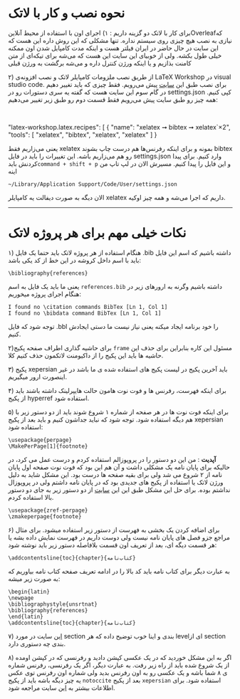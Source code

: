 # نحوه نصب و کار با لاتک

برای کار با لاتک دو گزینه داریم : ۱) اجرای اون با استفاده از محیط آنلاینOverleafکه نیازی به نصب هیچ چیزی روی سیستم نداره. تنها مشکلی که این روش داره این هست که این سایت در حال حاضر در ایران فیلتر هست و اینکه مدت کامپایل شدن اون ممکنه خیلی طول بکشه. ولی از خوبیای این سایت این هست که می‌شه برای تیکه‌ای از متن کامنت بذازیم و یا اینکه ورژن کنترل داره و می‌شه برگشت به ورژن قبلی


۲) از طریق نصب ملزومات کامپایلر لاتک و نصب افزونه‌ی LaTeX Workshop در visual studio code. برای نصب طبق این [سایت](https://mathjiajia.github.io/vscode-and-latex/#step-2-download--install-visual-studio-code) پیش می‌رویم. فقط چیزی که باید تغییر دهیم در گام سوم این سایت هست که گفته یه سری دستورات رو در settings.json کپی کنیم. همه چیز رو طبق سایت پیش می‌رویم فقط قسمت دوم رو طبق زیر تغییر می‌دهیم:

‍‍

"latex-workshop.latex.recipes": [
{
"name": "xelatex ➞ bibtex ➞ xelatex`×2",
"tools": [
    "xelatex",
    "bibtex",
    "xelatex",
    "xelatex"
    ]
}




یعنی می‌زاریم فقط xelatex بمونه و برای اینکه رفرنس‌ها هم درست چاپ بشوند bibtex رو هم می‌زاریم باشه. این تغییرات را باید در فایل settings.json وارد کنیم. برای پیدا کردنش باید`command + shift + p` و این فایل را پیدا کنیم. مسیرش الان در لپ تاپ من اینه

`~/Library/Application Support/Code/User/settings.json‍‍`

الان دیگه به صورت دیفالت یه کامپایلر xelatex داریم که اجرا می‌شه و همه چیز اوکیه.

---------
# نکات خیلی مهم برای هر پروژه لاتک

۱) هنگام استفاده از هر پروژه لاتک باید حتما یک فایل .bib داشته باشیم که اسم این فایل باید با اسم داخل کروشه در این خط از کد یکی باشد:
```
\bibliography{references}
```


یعنی ما باید یک فایل به اسم `references.bib` داشته باشیم وگرنه به ارورهای زیر در هنگام اجرای پروژه میخوریم:

```
I found no \citation commands BibTex [Ln 1, Col 1]
I found no \bibdata command BibTex [Ln 1, Col 1]
```

توجه شود که فایل .bbl را خود برنامه ایجاد میکنه یعنی نیاز نیست ما دستی ایجادش کنیم.


۲)برای حاشیه گذاری اطراف صفحه پکیج `frame` مسئول این کاره بنابراین برای حذف این حاشیه ها باید این پکیج را از داکیومنت لاتکمون حذف کنیم کلا.

۳) پکیج xepersian باید آخرین پکیج در لیست پکیج های استفاده شده ی ما باشد در غیر اینصورت ارور میگیریم.

۴) برای اینکه فهرست، رفرنس ها و فوت نوت هامون حالت هایپرلینک داشته باشند باید از پکیج hyperref استفاده شود.

۵) برای اینکه فوت نوت ها در هر صفحه از شماره ۱ شروع شوند باید از دو دستور زیر با هم دیگه استفاده شود. توجه شود که نباید جداشون کنیم و باید بعد از پکیج xepersian استفاده شود:


```
\usepackage{perpage}
\MakePerPage[1]{footnote}
```
**آپدیت** : من این دو دستور را در پروپوزالم استفاده کردم و درست عمل می کرد، در حالیکه برای پایان نامه یک مشکلی داشت و آن هم این بود که فوت نوت صفحه اول پایان نامه از ۲ شروع می شد ولی برای بقیه صفحه ها درست بود. این مشکل شاید به دلیل ورژن لاتک یا استفاده از پکیج های جدیدی بود که در پایان نامه داشتم ولی در پروپوزال نداشتم بوده. برای حل این مشکل طبق این این [سایت](https://tex.stackexchange.com/a/361744/284551) از دو دستور زیر به جای دو دستور بالا استفاده کردم.
```
\usepackage{zref-perpage}
\zmakeperpage{footnote}
```


۶) برای اضافه کردن یک بخشی به فهرست از دستور زیر استفاده میشود. برای مثال مراجع جزو فصل های پایان نامه نیست ولی دوست داریم در فهرست نمایش داده بشه یا هر قسمت دیگه ای، بعد از تعریف اون قسمت بلافاصله دستور زیر باید نوشته شود:

```
\addcontentsline{toc}{chapter}{کتاب‌نامه}
```
به عبارت دیگر برای کتاب نامه باید کد بالا را در ادامه تعریف صفحه کتاب نامه بیاوریم که به صورت زیر میشه:

```
\begin{latin} 
\newpage
\bibliographystyle{unsrtnat}
\bibliography{references}
\end{latin}
\addcontentsline{toc}{chapter}{کتاب‌نامه}
```

۷) [این](https://www.overleaf.com/learn/latex/Sections_and_chapters) سایت در مورد section بندی و اینا خوب توضیح داده که هر levelای از section بندی چه دستوری دارد.

۸) اگر به این مشکل خوردید که در یک عکسی کپشن دادید و رفرنسی که در کپشن اومده از یک شروع شده باید از راه زیر رفت. به عبارت دیگر، اگر یک رفرنسی، رفرنس شماره ی ۸ شما باشه و یک عکسی رو به اون رفرنس بدید ولی شماره اون رفرنس توی عکس یه چیز دیگه باشه باید از پکیج `notoccite`‍ بعد از پکیج `xepersian` استفاده شود. برای اطلاعات بیشتر به [این](https://tex.stackexchange.com/questions/224984/when-citing-inside-caption-it-starts-at-number-one) سایت مراجعه شود.
